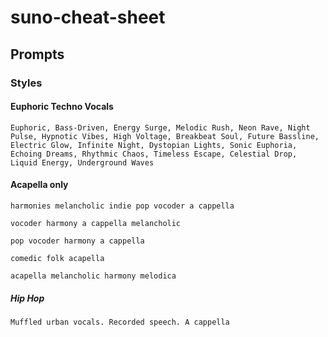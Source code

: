 # suno-cheat-sheet

## Prompts

### Styles

#### Euphoric Techno Vocals
```
Euphoric, Bass-Driven, Energy Surge, Melodic Rush, Neon Rave, Night Pulse, Hypnotic Vibes, High Voltage, Breakbeat Soul, Future Bassline, Electric Glow, Infinite Night, Dystopian Lights, Sonic Euphoria, Echoing Dreams, Rhythmic Chaos, Timeless Escape, Celestial Drop, Liquid Energy, Underground Waves
```

#### Acapella only
```
harmonies melancholic indie pop vocoder a cappella
```

```
vocoder harmony a cappella melancholic
```

```
pop vocoder harmony a cappella
```

```
comedic folk acapella
```

```
acapella melancholic harmony melodica
```

##### Hip Hop
```
Muffled urban vocals. Recorded speech. A cappella
```
